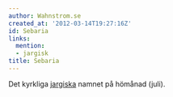```yaml
---
author: Wahnstrom.se
created_at: '2012-03-14T19:27:16Z'
id: Sebaria
links:
  mention:
  - jargisk
title: Sebaria
---
```


Det kyrkliga [jargiska] namnet på hömånad (juli).

  [jargiska]: jargisk